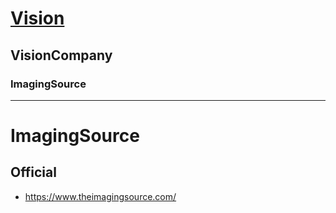 # [Vision](https://github.com/liuwake/Vision)

## VisionCompany

### ImagingSource
----
# ImagingSource
## Official
- https://www.theimagingsource.com/